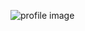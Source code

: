 ![profile image](https://img.freepik.com/free-vector/illustration-programmer-working-his-desk_23-2148270201.jpg)
